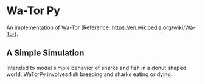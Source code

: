# Wa-Tor Py
An implementation of Wa-Tor (Reference: https://en.wikipedia.org/wiki/Wa-Tor).

## A Simple Simulation
Intended to model simple behavior of sharks and fish in a donut shaped world,
WaTorPy involves fish breeding and sharks eating or dying.
